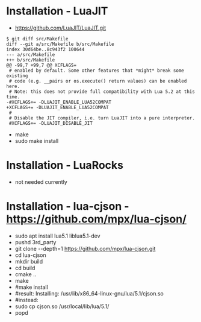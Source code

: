 # Installation - LuaJIT

* https://github.com/LuaJIT/LuaJIT.git
```
$ git diff src/Makefile
diff --git a/src/Makefile b/src/Makefile
index 30d64be..8c943f2 100644
--- a/src/Makefile
+++ b/src/Makefile
@@ -99,7 +99,7 @@ XCFLAGS=
 # enabled by default. Some other features that *might* break some existing
 # code (e.g. __pairs or os.execute() return values) can be enabled here.
 # Note: this does not provide full compatibility with Lua 5.2 at this time.
-#XCFLAGS+= -DLUAJIT_ENABLE_LUA52COMPAT
+XCFLAGS+= -DLUAJIT_ENABLE_LUA52COMPAT
 #
 # Disable the JIT compiler, i.e. turn LuaJIT into a pure interpreter.
 #XCFLAGS+= -DLUAJIT_DISABLE_JIT
``` 
* make 
* sudo make install

# Installation - LuaRocks

* not needed currently

# Installation - lua-cjson - https://github.com/mpx/lua-cjson/

* sudo apt install lua5.1 liblua5.1-dev
* pushd 3rd_party
* git clone --depth=1 https://github.com/mpx/lua-cjson.git
* cd lua-cjson
* mkdir build
* cd build
* cmake ..
* make 
* #make install
* #result: Installing: /usr/lib/x86_64-linux-gnu/lua/5.1/cjson.so
* #instead:
* sudo cp cjson.so /usr/local/lib/lua/5.1/
* popd

